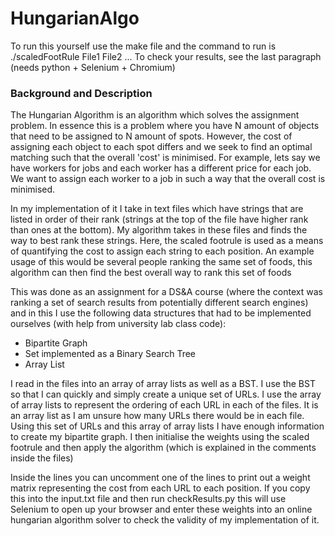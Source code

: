 # HungarianAlgo

To run this yourself use the make file and the command to run is ./scaledFootRule File1 File2 ...
To check your results, see the last paragraph (needs python + Selenium + Chromium)

### Background and Description
The Hungarian Algorithm is an algorithm which solves the assignment problem. In essence this is a problem where you have N amount of objects that need to be assigned to N amount of spots.
However, the cost of assigning each object to each spot differs and we seek to find an optimal matching such that the overall 'cost' is minimised. For example, lets say we have workers for jobs and each worker has a different price for each job. 
We want to assign each worker to a job in such a way that the overall cost is minimised.

In my implementation of it I take in text files which have strings that are listed in order of their rank (strings at the top of the file have higher rank than ones at the bottom).
My algorithm takes in these files and finds the way to best rank these strings. Here, the scaled footrule is used as a means of quantifying the cost to assign each string to each position. An example usage of this would be several people ranking the same set of foods, this algorithm can then find the best overall way to rank this set of foods

This was done as an assignment for a DS&A course (where the context was ranking a set of search results from potentially different search engines) and in this I use the following data structures that had to be implemented ourselves (with help from university lab class code):
- Bipartite Graph
- Set implemented as a Binary Search Tree
- Array List 

I read in the files into an array of array lists as well as a BST. I use the BST so that I can quickly and simply create a unique set of URLs.
I use the array of array lists to represent the ordering of each URL in each of the files. It is an array list as I am unsure how many URLs there 
would be in each file. Using this set of URLs and this array of array lists I have enough information to create my bipartite graph. I then initialise the weights using the scaled footrule
and then apply the algorithm (which is explained in the comments inside the files)

Inside the lines you can uncomment one of the lines to print out a weight matrix representing the cost from each URL to each position.
If you copy this into the input.txt file and then run checkResults.py this will use Selenium to open up your browser and enter these 
weights into an online hungarian algorithm solver to check the validity of my implementation of it.

